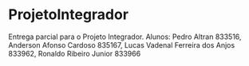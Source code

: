 # ProjetoIntegrador
Entrega parcial para o Projeto Integrador. Alunos: Pedro Altran 833516, Anderson Afonso Cardoso 835167, Lucas Vadenal Ferreira dos Anjos 833962, Ronaldo Ribeiro Junior 833966 
